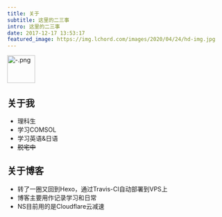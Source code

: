 ```yaml
---
title: 关于
subtitle: 这里的二三事
intro: 这里的二三事
date: 2017-12-17 13:53:17
featured_image: https://img.lchord.com/images/2020/04/24/hd-img.jpg
---
```

<p><img src="https://img.lchord.com/images/2020/04/21/-.png" alt="-.png" border="0" width="64" height="64"/></p>  

## 关于我

- 理科生
- 学习COMSOL
- 学习英语&日语
- ~~脱宅中~~

## 关于博客

- 转了一圈又回到Hexo，通过Travis-CI自动部署到VPS上
- 博客主要用作记录学习和日常
- NS目前用的是Cloudflare云减速  